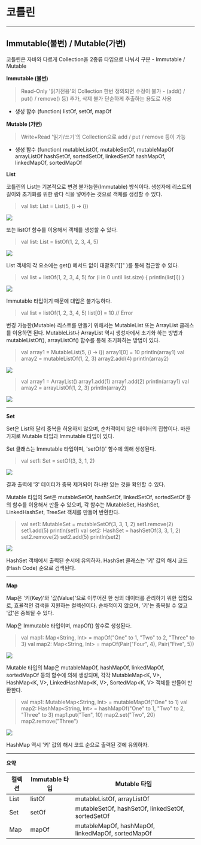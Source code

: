 # 코틀린
-------------


## Immutable(불변) / Mutable(가변)
코틀린은 자바와 다르게 Collection을 2종류 타입으로 나눠서 구분 - Immutable / Mutable




**Immutable (불변)**
> Read-Only '읽기전용'의 Collection
     한번 정의되면 수정이 불가 - (add() / put() / remove() 등) 추가, 삭제 불가
     단순하게 추출하는 용도로 사용 

- 생성 함수 (function)
     listOf, setOf, mapOf


**Mutable (가변)**
> Write+Read '읽기/쓰기'의 Collection으로 add / put / remove 등이 가능

- 생성 함수 (function)
     mutableListOf, mutableSetOf, mutableMapOf
     arrayListOf
     hashSetOf, sortedSetOf, linkedSetOf
     hashMapOf, linkedMapOf, sortedMapOf 

**List**

코틀린의 List는 기본적으로 변경 불가능한(Immutable) 방식이다. 생성자에 리스트의 길이와 초기화를 위한 람다 식을 넣어주는 것으로 객체를 생성할 수 있다.
> val list: List<Int> = List(5, {i -> i})

![](../assets/test1.png)

또는 listOf 함수를 이용해서 객체를 생성할 수 있다.

> val list: List<Int> = listOf(1, 2, 3, 4, 5)

![](../assets/test2.png)

List 객체의 각 요소에는 get() 메서드 없이 대괄호("[]" )를 통해 접근할 수 있다.

> val list = listOf(1, 2, 3, 4, 5)
for (i in 0 until list.size) {
    println(list[i])
}

![](../assets/test3.png)

Immutable 타입이기 때문에 대입은 불가능하다.
>val list = listOf(1, 2, 3, 4, 5)
list[0] = 10  // Error

변경 가능한(Mutable) 리스트를 만들기 위해서는  MutableList 또는 ArrayList 클래스를 이용하면 된다. MutableList나 ArrayList 역시 생성자에서 초기화 하는 방법과 mutableListOf(), arrayListOf() 함수를 통해 초기화하는 방법이 있다.
>val array1 = MutableList<Int>(5, {i -> i})
array1[0] = 10
println(array1)
val array2 = mutableListOf(1, 2, 3)
array2.add(4)
println(array2)

![](../assets/test4.png)

>val array1 = ArrayList<Int>()
array1.add(1)
array1.add(2)
println(array1)
val array2 = arrayListOf(1, 2, 3)
println(array2)


![](../assets/test5.png)
***
**Set**

Set은 List와 달리 중복을 허용하지 않으며, 순차적이지 않은 데이터의 집합이다. 마찬가지로 Mutable 타입과 Immutable 타입이 있다. 

Set 클래스는 Immutable 타입이며, 'setOf()' 함수에 의해 생성된다.
>val set1: Set<Int> = setOf<Int>(3, 3, 1, 2)


![](../assets/test6.png)

결과 출력에 '3' 데이터가 중복 제거되어 하나만 있는 것을 확인할 수 있다.

Mutable 타입의 Set은 mutableSetOf, hashSetOf, linkedSetOf, sortedSetOf 등의 함수를 이용해서 만들 수 있으며, 각 함수는 MutableSet<T>, HashSet<T>, LinkedHashSet<T>, TreeSet<T> 객체를 만들어 반환한다.
>val set1: MutableSet<Int> = mutableSetOf(3, 3, 1, 2)
set1.remove(2)
set1.add(5)
println(set1)
val set2: HashSet<Int> = hashSetOf(3, 3, 1, 2)
set2.remove(2)
set2.add(5)
println(set2)


![](../assets/test7.png)

HashSet<T> 객체에서 출력된 순서에 유의하자. HashSet 클래스는 '키' 값의 해시 코드(Hash Code) 순으로 검색된다.
***
**Map**

Map은 '키(Key)'와 '값(Value)'으로 이루어진 한 쌍의 데이터를 관리하기 위한 집합으로, 효율적인 검색을 지원하는 컬렉션이다. 순차적이지 않으며, '키'는 중복될 수 없고 '값'은 중복될 수 있다.

Map은 Immutable 타입이며, mapOf() 함수로 생성된다.
>val map1: Map<String, Int> = mapOf("One" to 1, "Two" to 2, "Three" to 3)
val map2: Map<String, Int> = mapOf(Pair("Four", 4), Pair("Five", 5))


![](../assets/test8.png)

Mutable 타입의 Map은 mutableMapOf, hashMapOf, linkedMapOf, sortedMapOf 등의 함수에 의해 생성되며, 각각 MutableMap<K, V>, HashMap<K, V>, LinkedHashMap<K, V>, SortedMap<K, V> 객체를 만들어 반환한다.
>val map1: MutableMap<String, Int> = mutableMapOf("One" to 1)
val map2: HashMap<String, Int> = hashMapOf("One" to 1, "Two" to 2, "Three" to 3)
map1.put("Ten", 10)
map2.set("Two", 20)
map2.remove("Three")


![](../assets/test9.png)

HashMap 역시 '키' 값의 해시 코드 순으로 출력된 것에 유의하자. 

***
**요약**

컬렉션  | Immutable 타입  | Mutable 타입
----|--------|--------
List | listOf   | mutableListOf, arrayListOf
Set	 | setOf    | mutableSetOf, hashSetOf, linkedSetOf, sortedSetOf
Map | mapOf | mutableMapOf, hashMapOf, linkedMapOf, sortedMapOf
